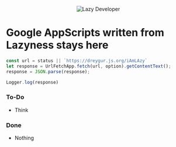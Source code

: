 <p align="center">
<img title="Lazy Developer" src="https://imgur.com/download/RnpzpMh" />
</p>

# Google AppScripts written from Lazyness stays here

```javascript
const url = status || `https://dreygur.js.org/iAmLAzy`
let response = UrlFetchApp.fetch(url, option).getContentText();
response = JSON.parse(response);

Logger.log(response)
```

### To-Do
- Think

### Done
- Nothing

